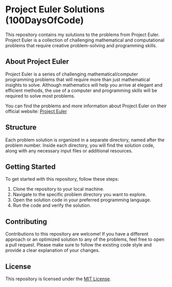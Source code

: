 # Project Euler Solutions (100DaysOfCode)

This repository contains my solutions to the problems from Project Euler. Project Euler is a collection of challenging mathematical and computational problems that require creative problem-solving and programming skills.

## About Project Euler

Project Euler is a series of challenging mathematical/computer programming problems that will require more than just mathematical insights to solve. Although mathematics will help you arrive at elegant and efficient methods, the use of a computer and programming skills will be required to solve most problems.

You can find the problems and more information about Project Euler on their official website: [Project Euler](https://projecteuler.net/)

## Structure

Each problem solution is organized in a separate directory, named after the problem number. Inside each directory, you will find the solution code, along with any necessary input files or additional resources.

## Getting Started

To get started with this repository, follow these steps:

1. Clone the repository to your local machine.
2. Navigate to the specific problem directory you want to explore.
3. Open the solution code in your preferred programming language.
4. Run the code and verify the solution.

## Contributing

Contributions to this repository are welcome! If you have a different approach or an optimized solution to any of the problems, feel free to open a pull request. Please make sure to follow the existing code style and provide a clear explanation of your changes.

## License

This repository is licensed under the [MIT License](LICENSE).

